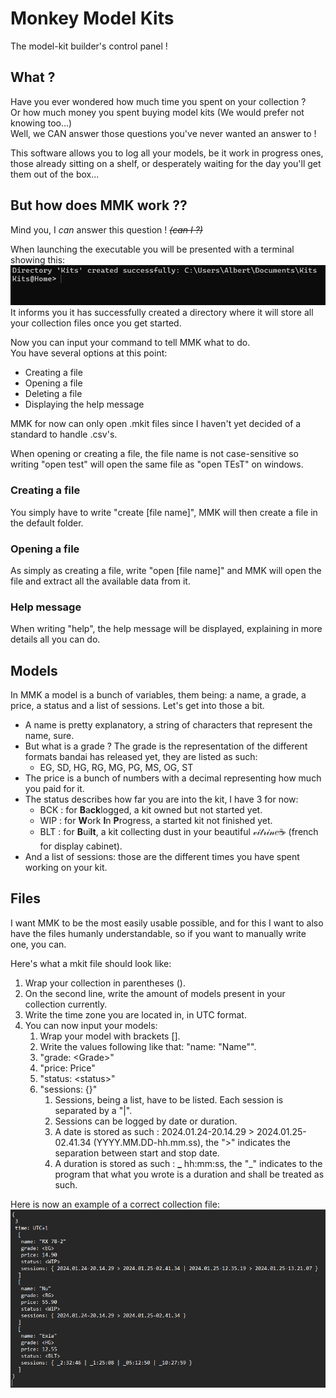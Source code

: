 # Monkey Model Kits
The model-kit builder's control panel !

## What ?
Have you ever wondered how much time you spent on your collection ?<br>
Or how much money you spent buying model kits (We would prefer not knowing too...)<br>
Well, we CAN answer those questions you've never wanted an answer to !

This software allows you to log all your models, be it work in progress ones, those already sitting on a shelf, or desperately waiting for the day you'll get them out of the box...

## But how does MMK work ??

Mind you, I _can_ answer this question ! _~~(can I ?)~~_

When launching the executable you will be presented with a terminal showing this:
![img.png](res/rdm/home_example.png)
It informs you it has successfully created a directory where it will store all your collection files once you get started.

Now you can input your command to tell MMK what to do.<br>
You have several options at this point:
* Creating a file
* Opening a file
* Deleting a file
* Displaying the help message

MMK for now can only open .mkit files since I haven't yet decided of a standard to handle .csv's.<br>

When opening or creating a file, the file name is not case-sensitive so writing "open test" will open the same file as "open TEsT" on windows.
### Creating a file
You simply have to write "create [file name]", MMK will then create a file in the default folder.

### Opening a file
As simply as creating a file, write "open [file name]" and MMK will open the file and extract all the available data from it.

### Help message
When writing "help", the help message will be displayed, explaining in more details all you can do.

## Models
In MMK a model is a bunch of variables, them being: a name, a grade, a price, a status and a list of sessions.
Let's get into those a bit.

- A name is pretty explanatory, a string of characters that represent the name, sure.<br>
- But what is a grade ?
The grade is the representation of the different formats bandai has released yet, they are listed as such:<br>
  - EG, SD, HG, RG, MG, PG, MS, OG, ST
- The price is a bunch of numbers with a decimal representing how much you paid for it.
- The status describes how far you are into the kit, I have 3 for now:
  - BCK : for **B**a**ck**logged, a kit owned but not started yet.
  - WIP : for **W**ork **I**n **P**rogress, a started kit not finished yet.
  - BLT : for **B**ui**lt**, a kit collecting dust in your beautiful 𝓋𝒾𝓉𝓇𝒾𝓃𝑒☕ (french for display cabinet).
- And a list of sessions: those are the different times you have spent working on your kit.


## Files
I want MMK to be the most easily usable possible, and for this I want to also have the files humanly understandable, so if you want to manually write one, you can.

Here's what a mkit file should look like:
1. Wrap your collection in parentheses ().
2. On the second line, write the amount of models present in your collection currently.
3. Write the time zone you are located in, in UTC format.
4. You can now input your models:
   1. Wrap your model with brackets [].
   2. Write the values following like that: "name: "Name"".
   3. "grade: \<Grade>"
   4. "price: Price"
   5. "status: \<status>"
   6. "sessions: {}"
      1. Sessions, being a list, have to be listed. Each session is separated by a "|".
      2. Sessions can be logged by date or duration.
      3. A date is stored as such : 2024.01.24-20.14.29 > 2024.01.25-02.41.34 (YYYY.MM.DD-hh.mm.ss), the ">" indicates the separation between start and stop date.
      4. A duration is stored as such : **\_** hh:mm:ss, the "_" indicates to the program that what you wrote is a duration and shall be treated as such.

Here is now an example of a correct collection file:
![mkit_file.png](res/rdm/mkit_file.png)
